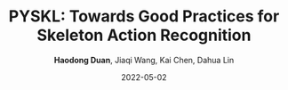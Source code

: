 ---
title: "PYSKL: Towards Good Practices for Skeleton Action Recognition"
collection: publications
permalink: /publication/PYSKL
highlight: 'Demonstrate a <strong>frustratingly simple</strong> and <strong>extremely strong</strong> baseline ST-GCN++ for skeleton action recognition.'
date: 2022-05-02
author: '<strong>Haodong Duan</strong>, Jiaqi Wang, Kai Chen, Dahua Lin'
conf: 'arXiv preprint'
year: 2022
codeurl: https://github.com/kennymckormick/pyskl
paperurl: https://arxiv.org/abs/2205.09443
additional: true
---